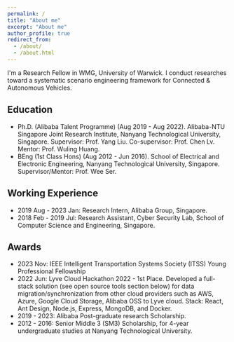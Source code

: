 ```yaml
---
permalink: /
title: "About me"
excerpt: "About me"
author_profile: true
redirect_from: 
  - /about/
  - /about.html
---
```


I'm a Research Fellow in WMG, University of Warwick. I conduct researches toward a systematic scenario engineering framework for Connected & Autonomous Vehicles.

Education
------
* Ph.D. (Alibaba Talent Programme) (Aug 2019 - Aug 2022). Alibaba-NTU Singapore Joint Research Institute, Nanyang Technological University, Singapore. Supervisor: Prof. Yang Liu. Co-supervisor: Prof. Chen Lv. Mentor: Prof. Wuling Huang. 
* BEng (1st Class Hons) (Aug 2012 - Jun 2016). School of Electrical and Electronic Engineering, Nanyang Technological University, Singapore. Supervisor/Mentor: Prof. Wee Ser.  

Working Experience
------
* 2019 Aug - 2023 Jan: Research Intern, Alibaba Group, Singapore.
* 2018 Feb - 2019 Jul: Research Assistant, Cyber Security Lab, School of Computer Science and Engineering, Singapore.

Awards
------
* 2023 Nov: IEEE Intelligent Transportation Systems Society (ITSS) Young Professional Fellowship
* 2022 Jun: Lyve Cloud Hackathon 2022 - 1st Place. Developed a full-stack solution (see open source tools section below) for data migration/synchronization from other cloud providers such as AWS, Azure, Google Cloud Storage, Alibaba OSS to Lyve cloud. Stack: React, Ant Design, Node.js, Express, MongoDB, and Docker.
* 2019 - 2023: Alibaba Post-graduate research Scholarship.
* 2012 - 2016: Senior Middle 3 (SM3) Scholarship, for 4-year undergraduate studies at Nanyang Technological University.